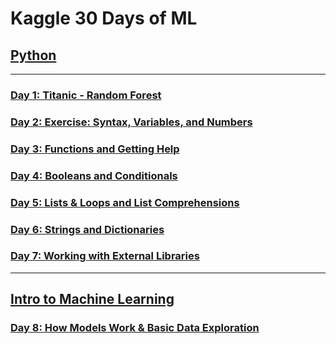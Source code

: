 # Kaggle 30 Days of ML

## [Python](https://www.kaggle.com/learn/python)

---
### [Day 1: Titanic - Random Forest](./Day-1)

### [Day 2: Exercise: Syntax, Variables, and Numbers](./Day-2)

### [Day 3: Functions and Getting Help](./Day-3)

### [Day 4: Booleans and Conditionals](./Day-4)

### [Day 5: Lists & Loops and List Comprehensions](./Day-5)

### [Day 6: Strings and Dictionaries](./Day-6)

### [Day 7: Working with External Libraries](./Day-7)

---

## [Intro to Machine Learning](https://www.kaggle.com/learn/intro-to-machine-learning)

### [Day 8: How Models Work & Basic Data Exploration](./Day-8)